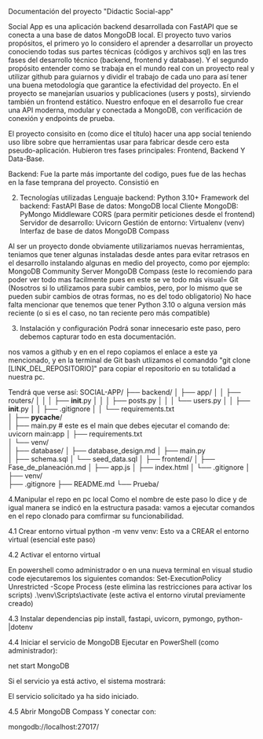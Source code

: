 Documentación del proyecto "Didactic Social-app"

Social App es una aplicación backend desarrollada con FastAPI que se conecta a una base de datos MongoDB local.
El proyecto tuvo varios propósitos, el primero yo lo considero el aprender a desarrollar un proyecto conociendo todas sus partes técnicas (códigos y archivos sql) en las tres fases del desarrollo técnico (backend, frontend y database).
Y el segundo propósito entender como se trabaja en el mundo real con un proyecto real y utilizar github para guiarnos y dividir el trabajo de cada uno para así tener una buena metodología que garantice la efectividad del proyecto.
En el proyecto se manejarían usuarios y publicaciones (users y posts), sirviendo también un frontend estático.
Nuestro enfoque en el desarrollo fue crear una API moderna, modular y conectada a MongoDB, con verificación de conexión y endpoints de prueba.

El proyecto consisito en (como dice el título) hacer una app social teniendo uso libre sobre que herramientas usar para fabricar desde cero esta pseudo-aplicación.
Hubieron tres fases principales: Frontend, Backend Y Data-Base.

Backend: Fue la parte más importante del codigo, pues fue de las hechas en la fase temprana del proyecto. Consistió en 

2. Tecnologías utilizadas
Lenguaje backend: Python 3.10+
Framework del backend: FastAPI
Base de datos: MongoDB local
Cliente MongoDB: PyMongo
Middleware	CORS (para permitir peticiones desde el frontend)
Servidor de desarrollo: Uvicorn
Gestión de entorno: Virtualenv (venv)
Interfaz de base de datos	MongoDB Compass

Al ser un proyecto donde obviamente utilizariamos nuevas herramientas, teniamos que tener algunas instaladas desde antes para evitar retrasos en el desarrollo instalando algunas en medio del proyecto, como por ejemplo:
MongoDB Community Server
MongoDB Compass (este lo recomiendo para poder ver todo mas facilmente pues en este se ve todo más visual=
Git (Nosotros si lo utilizamos para subir cambios, pero, por lo mismo que se pueden subir cambios de otras formas, no es del todo obligatorio)
No hace falta mencionar que tenemos que tener Python 3.10 o alguna version más reciente (o si es el caso, no tan reciente pero más compatible)

3. Instalación y configuración
Podrá sonar innecesario este paso, pero debemos capturar todo en esta documentación.

nos vamos a github y en en el repo copiamos el enlace a este ya mencionado, y en la terminal de Git bash utlizamos el comanddo "git clone [LINK_DEL_REPOSITORIO]" para copiar el repositorio en su totalidad a nuestra pc.

Tendrá que verse así:
SOCIAL-APP/
├── backend/
│   ├── app/
│   │   ├── routers/
│   │   │   ├── __init__.py
│   │   │   ├── posts.py
│   │   │   └── users.py
│   │   ├── __init__.py
│   │   ├── .gitignore
│   │   └── requirements.txt          
│   ├── __pycache__/                  
│   ├── main.py                       # este es el main que debes ejecutar el comando de: uvicorn main:app
│   ├── requirements.txt              
│   └── venv/                        
│
├── database/
│   ├── database_design.md
│   ├── main.py                       
│   ├── schema.sql
│   └── seed_data.sql
│
├── frontend/
│   ├── Fase_de_planeación.md
│   ├── app.js
│   ├── index.html
│   └── .gitignore
│
├── venv/                           
├── .gitignore
├── README.md
└── Prueba/                          



4.Manipular el repo en pc local
Como el nombre de este paso lo dice y de igual manera se indicó en la estructura pasada: vamos a ejecutar comandos en el repo clonado para comfirmar su funcionabilidad.

4.1 Crear entorno virtual
python -m venv venv: Esto va a CREAR el entorno virtual (esencial este paso)

4.2 Activar el entorno virtual

En powershell como administrador o en una nueva terminal en visual studio code ejecutaremos los siguientes comandos:
Set-ExecutionPolicy Unrestricted -Scope Process (este elimina las restricciones para activar los scripts)
.\venv\Scripts\activate  (este activa el entorno virutal previamente creado)

4.3 Instalar dependencias
pip install, fastapi, uvicorn, pymongo, python-|dotenv

4.4 Iniciar el servicio de MongoDB 
Ejecutar en PowerShell (como administrador):

net start MongoDB


Si el servicio ya está activo, el sistema mostrará:

El servicio solicitado ya ha sido iniciado.

4.5 Abrir MongoDB Compass
Y conectar con:

mongodb://localhost:27017/

























